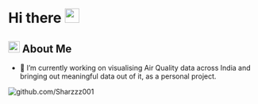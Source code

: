 # Hi there <img src="https://media.giphy.com/media/hvRJCLFzcasrR4ia7z/giphy.gif" width="29px" height="29px">
## <img src="https://media4.giphy.com/media/hpFCIpvGxUKgTfjRKl/giphy.gif?cid=ecf05e472j96hrq6j3h2necuid8x19bd2en0ysqcssixctwd&rid=giphy.gif&ct=s" width="23px" height="23px"> About Me
<!--
**Sharzzz001/Sharzzz001** is a ✨ _special_ ✨ repository because its `README.md` (this file) appears on your GitHub profile.

Here are some ideas to get you started:

- 🔭 I’m currently working on ...
- 🌱 I’m currently learning ...
- 👯 I’m looking to collaborate on ...
- 🤔 I’m looking for help with ...
- 💬 Ask me about ...
- 📫 How to reach me: ...
- 😄 Pronouns: ...
- ⚡ Fun fact: ...
-->
- 🔭 I’m currently working on visualising Air Quality data across India and bringing out meaningful data out of it, as a personal project.


![github.com/Sharzzz001](https://img.shields.io/badge/GitHub-000000?style=for-the-badge&logo=GitHub&logoColor=white)
